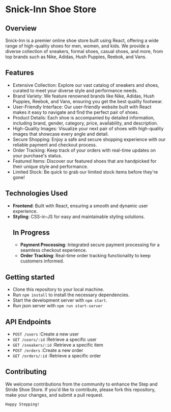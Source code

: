 # Snick-Inn Shoe Store
## Overview

Snick-Inn is a premier online shoe store built using React, offering a wide range of high-quality shoes for men, women, and kids. We provide a diverse collection of sneakers, formal shoes, casual shoes, and more, from top brands such as Nike, Adidas, Hush Puppies, Reebok, and Vans.

## Features

- Extensive Collection: Explore our vast catalog of sneakers and shoes, curated to meet your diverse style and performance needs.
- Brand Variety: We feature renowned brands like Nike, Adidas, Hush Puppies, Reebok, and Vans, ensuring you get the best quality footwear.
- User-Friendly Interface: Our user-friendly website built with React makes it easy to navigate and find the perfect pair of shoes.
- Product Details: Each shoe is accompanied by detailed information, including brand, gender, category, price, availability, and description.
- High-Quality Images: Visualize your next pair of shoes with high-quality images that showcase every angle and detail.
- Secure Shopping: Enjoy a safe and secure shopping experience with our reliable payment and checkout process.
- Order Tracking: Keep track of your orders with real-time updates on your purchase's status.
- Featured Items: Discover our featured shoes that are handpicked for their unique style and performance.
- Limited Stock: Be quick to grab our limited stock items before they're gone!

## Technologies Used

- **Frontend**: Built with React, ensuring a smooth and dynamic user experience.
- **Styling**: CSS-in-JS for easy and maintainable styling solutions.
    ## In Progress
    - **Payment Processing**: Integrated secure payment processing for a seamless checkout experience.
    - **Order Tracking**: Real-time order tracking functionality to keep customers informed.
## Getting started
 - Clone this repository to your local machine.
 - Run `npm install` to install the necessary dependencies.
 - Start the development server with `npm start`.
 - Run json server with `npm run start-server`

## API Endpoints
 - `POST /users` :Create a new user
 - `GET /users/:id` :Retrieve a specific user
 - `GET /sneakers/:id` :Retrieve a specific item
 - `POST /orders` :Create a new order
 - `GET /orders/:id` :Retrieve a specific order

## Contributing
 We welcome contributions from the community to enhance the Step and Stride Shoe Store. If you'd like to contribute, please fork this repository, make your changes, and submit a pull request.

    Happy Stepping!
